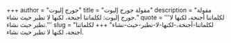 +++
author = "جورج إليوت"
title = "مقولة جورج إليوت"
description = "مقولة جورج إليوت: لكلماتنا أجنحة، لكنها لا تطير حيث نشاء."
quote = '''لكلماتنا أجنحة، لكنها لا تطير حيث نشاء.'''
slug = "لكلماتنا-أجنحة،-لكنها-لا-تطير-حيث-نشاء"
+++
لكلماتنا أجنحة، لكنها لا تطير حيث نشاء.
